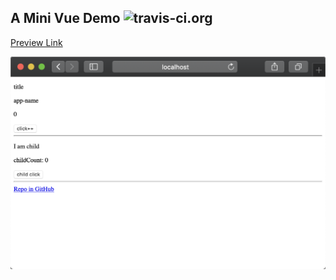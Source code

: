 ## A Mini Vue Demo ![travis-ci.org](https://travis-ci.org/oct16/mini-vue-example.svg?branch=master)


[Preview Link](https://oct16.github.io/mini-vue/)

![screenshot](2019-10-08-20-59-49.png)
